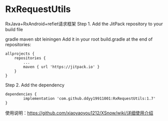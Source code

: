 # RxRequestUtils
RxJava+RxAndroid+refiet请求框架
Step 1. Add the JitPack repository to your build file

gradle
maven
sbt
leiningen
Add it in your root build.gradle at the end of repositories:

	allprojects {
		repositories {
			...
			maven { url 'https://jitpack.io' }
		}
	}
Step 2. Add the dependency

	dependencies {
	        implementation 'com.github.ddyy19911001:RxRequestUtils:1.7'
	}

使用说明：https://github.com/xiaoyaoyou1212/XSnow/wiki/详细使用介绍

